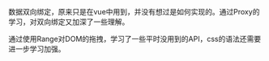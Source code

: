 数据双向绑定，原来只是在vue中用到，并没有想过是如何实现的。通过Proxy的学习，对双向绑定又加深了一些理解。

通过使用Range对DOM的拖拽，学习了一些平时没用到的API，css的语法还需要进一步学习加强。




